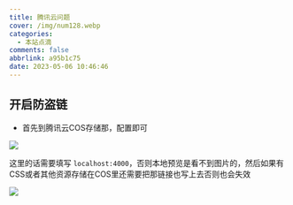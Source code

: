 ```yaml
---
title: 腾讯云问题
cover: /img/num128.webp
categories:
  - 本站点滴
comments: false
abbrlink: a95b1c75
date: 2023-05-06 10:46:46
---
```




## 开启防盗链

- 首先到腾讯云COS存储那，配置即可

![](https://image-1309791158.cos.ap-guangzhou.myqcloud.com/其他/QQ截图20230506104844.webp)

这里的话需要填写 `localhost:4000`，否则本地预览是看不到图片的，然后如果有CSS或者其他资源存储在COS里还需要把那链接也写上去否则也会失效

![](https://image-1309791158.cos.ap-guangzhou.myqcloud.com/其他/QQ截图20230506104911.webp)